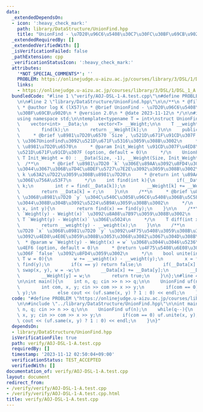 ```yaml
---
data:
  _extendedDependsOn:
  - icon: ':heavy_check_mark:'
    path: library/DataStructure/UnionFind.hpp
    title: "UnionFind - \u7D20\u96C6\u5408\u30C7\u30FC\u30BF\u69CB\u9020"
  _extendedRequiredBy: []
  _extendedVerifiedWith: []
  _isVerificationFailed: false
  _pathExtension: cpp
  _verificationStatusIcon: ':heavy_check_mark:'
  attributes:
    '*NOT_SPECIAL_COMMENTS*': ''
    PROBLEM: https://onlinejudge.u-aizu.ac.jp/courses/library/3/DSL/1/DSL_1_A
    links:
    - https://onlinejudge.u-aizu.ac.jp/courses/library/3/DSL/1/DSL_1_A
  bundledCode: "#line 1 \"verify/AOJ-DSL-1-A.test.cpp\"\n#define PROBLEM \"https://onlinejudge.u-aizu.ac.jp/courses/library/3/DSL/1/DSL_1_A\"\
    \n\n#line 2 \"library/DataStructure/UnionFind.hpp\"\n\n/**\n * @file UnionFind.hpp\n\
    \ * @author log K (lX57)\n * @brief UnionFind - \u7D20\u96C6\u5408\u30C7\u30FC\
    \u30BF\u69CB\u9020\n * @version 2.0\n * @date 2023-11-12\n */\n\n#include <bits/stdc++.h>\n\
    using namespace std;\n\ntemplate<typename T = int>\nstruct UnionFind{\n    private:\n\
    \    vector<int> __Data;\n    vector<T> __Weight;\n\n    T __weight(int k){\n\
    \        find(k);\n        return __Weight[k];\n    }\n\n    public:\n    /**\n\
    \     * @brief \u8981\u7D20\u6570 `Size`, \u521D\u671F\u91CD\u307F `Init_Weight`\
    \ \u3067UnionFind\u3092\u521D\u671F\u5316\u3059\u308B\u3002\n     * @param Size\
    \ \u8981\u7D20\u6570\n     * @param Init_Weight \u91CD\u307F\u4ED8\u304DUnionFind\u306E\
    \u521D\u671F\u91CD\u307F (option, default = 0)\n     */\n    UnionFind(int Size,\
    \ T Init_Weight = 0) : __Data(Size, -1), __Weight(Size, Init_Weight) {}\n\n  \
    \  /**\n     * @brief \u8981\u7D20 `k` \u306E\u89AA\u3092\u8FD4\u3059\u3002\u3064\
    \u3044\u3067\u306B\u7D4C\u8DEF\u5727\u7E2E\u3092\u3059\u308B\u3002\n     * @param\
    \ k \u63A2\u7D22\u3059\u308B\u8981\u7D20\n     * @return int \u89AA\u8981\u7D20\
    \u306E\u756A\u53F7\n     */\n    int find(int k){\n        if(__Data[k] < 0) return\
    \ k;\n        int r = find(__Data[k]);\n        __Weight[k] += __Weight[__Data[k]];\n\
    \        return __Data[k] = r;\n    }\n\n    /**\n     * @brief \u8981\u7D20 `x`\
    \ \u3068\u8981\u7D20 `y` \u304C\u540C\u3058\u96C6\u5408\u306B\u5C5E\u3057\u3066\
    \u3044\u308B\u304B\u3092\u5224\u5B9A\u3059\u308B\u3002\n     */\n    bool same(int\
    \ x, int y){\n        return find(x) == find(y);\n    }\n\n    /**\n     * @brief\
    \ `Weight(y) - Weight(x)` \u3092\u8A08\u7B97\u3059\u308B\u3002\n     * @return\
    \ T `Weight(y) - Weight(x)` \u306E\u5024\n     */\n    T diff(int x, int y){\n\
    \        return __weight(y) - __weight(x);\n    }\n\n    /**\n     * @brief \u8981\
    \u7D20 `x` \u3068\u8981\u7D20 `y` \u3092\u4F75\u5408\u3059\u308B\u3002\u91CD\u307F\
    \u3092\u4ED8\u4E0E\u3059\u308B\u3053\u3068\u3082\u3067\u304D\u308B\u3002\n   \
    \  * @param w `Weight(y) - Weight(x) = w` \u3068\u3044\u3046\u5236\u7D04\u6761\
    \u4EF6 (option, default = 0)\n     * @return \u4F75\u5408\u6E08\u306E\u5834\u5408\
    \u306F `false` \u3092\u8FD4\u3059\u3002\n     */\n    bool unite(int x, int y,\
    \ T w = 0){\n        w += __weight(x) - __weight(y);\n        x = find(x), y =\
    \ find(y);\n        if(x == y) return false;\n        if(__Data[x] > __Data[y])\
    \ swap(x, y), w = -w;\n        __Data[x] += __Data[y];\n        __Data[y] = x;\n\
    \        __Weight[y] = w;\n        return true;\n    }\n};\n#line 4 \"verify/AOJ-DSL-1-A.test.cpp\"\
    \n\nint main(){\n    int n, q; cin >> n >> q;\n\n    UnionFind uf(n);\n    while(q--){\n\
    \        int com, x, y; cin >> com >> x >> y;\n        if(com == 0) uf.unite(x,\
    \ y);\n        else cout << (uf.same(x, y) ? 1 : 0) << endl;\n    }\n}\n"
  code: "#define PROBLEM \"https://onlinejudge.u-aizu.ac.jp/courses/library/3/DSL/1/DSL_1_A\"\
    \n\n#include \"../library/DataStructure/UnionFind.hpp\"\n\nint main(){\n    int\
    \ n, q; cin >> n >> q;\n\n    UnionFind uf(n);\n    while(q--){\n        int com,\
    \ x, y; cin >> com >> x >> y;\n        if(com == 0) uf.unite(x, y);\n        else\
    \ cout << (uf.same(x, y) ? 1 : 0) << endl;\n    }\n}"
  dependsOn:
  - library/DataStructure/UnionFind.hpp
  isVerificationFile: true
  path: verify/AOJ-DSL-1-A.test.cpp
  requiredBy: []
  timestamp: '2023-11-12 02:50:04+09:00'
  verificationStatus: TEST_ACCEPTED
  verifiedWith: []
documentation_of: verify/AOJ-DSL-1-A.test.cpp
layout: document
redirect_from:
- /verify/verify/AOJ-DSL-1-A.test.cpp
- /verify/verify/AOJ-DSL-1-A.test.cpp.html
title: verify/AOJ-DSL-1-A.test.cpp
---
```

